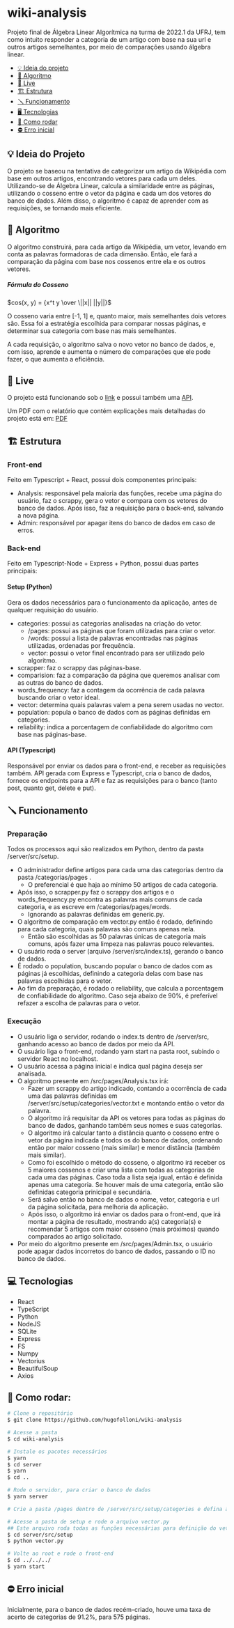 # wiki-analysis
Projeto final de Álgebra Linear Algorítmica na turma de 2022.1 da UFRJ, tem como intuito responder a categoria de um artigo com base na sua url e outros artigos semelhantes, por meio de comparações usando álgebra linear. 

- [💡 Ideia do projeto](#💡-ideia-do-projeto)
- [🧮 Algoritmo](#🧮-algoritmo)
- [🔴 Live](#🔴-live)
- [🏗️ Estrutura](#🏗️-estrutura)
- [🪛 Funcionamento](#🪛-funcionamento)
- [🖥️ Tecnologias](#🖥️-tecnologias)
- [📓 Como rodar](#📓-como-rodar)
- [⛔ Erro inicial](#⛔-erro-inicial)


## 💡 Ideia do Projeto
O projeto se baseou na tentativa de categorizar um artigo da Wikipédia com base em outros artigos, encontrando vetores para cada um deles. Utilizando-se de Álgebra Linear, calcula a similaridade entre as páginas, utilizando o cosseno entre o vetor da página e cada um dos vetores do banco de dados. Além disso, o algoritmo é capaz de aprender com as requisições, se tornando mais eficiente.

## 🧮 Algoritmo 

O algoritmo construirá, para cada artigo da Wikipédia, um vetor, levando em conta as palavras formadoras de cada dimensão. Então, ele fará a comparação da página com base nos cossenos entre ela e os outros vetores.

##### Fórmula do Cosseno 
$cos(x, y) = {x^t y \over \||x|| ||y||}$


O cosseno varia entre [-1, 1] e, quanto maior, mais semelhantes dois vetores são. Essa foi a estratégia escolhida para comparar nossas páginas, e determinar sua categoria com base nas mais semelhantes.

A cada requisição, o algoritmo salva o novo vetor no banco de dados, e, com isso, aprende e aumenta o número de comparações que ele pode fazer, o que aumenta a eficiência.

## 🔴 Live 
O projeto está funcionando sob o [link](https://wiki-analysis.netlify.app/) e possui também uma [API](https://wiki-analysis-ala.herokuapp.com/api/).

Um PDF com o relatório que contém explicações mais detalhadas do projeto está em: [PDF](https://github.com/hugofolloni/wiki-analysis/blob/master/public/relatório.pdf)


## 🏗️ Estrutura 
### Front-end 
Feito em Typescript + React, possui dois componentes principais:
- Analysis: responsável pela maioria das funções, recebe uma página do usuário, faz o scrappy, gera o vetor e compara com os vetores do banco de dados. Após isso, faz a requisição para o back-end, salvando a nova página.
- Admin: responsável por apagar itens do banco de dados em caso de erros.
### Back-end
Feito em Typescript-Node + Express + Python, possui duas partes principais:
#### Setup (Python)
Gera os dados necessários para o funcionamento da aplicação, antes de qualquer requisição do usuário.
- categories: possui as categorias analisadas na criação do vetor.
    - /pages: possui as páginas que foram utilizadas para criar o vetor.
    - /words: possui a lista de palavras encontradas nas páginas utilizadas, ordenadas por frequência.
    - vector: possui o vetor final encontrado para ser utilizado pelo algoritmo.
- scrapper: faz o scrappy das páginas-base.
- comparision: faz a comparação da página que queremos analisar com as outras do banco de dados.
- words_frequency: faz a contagem da ocorrência de cada palavra buscando criar o vetor ideal.
- vector: determina quais palavras valem a pena serem usadas no vector.
- population: popula o banco de dados com as páginas definidas em categories.
- reliability: indica a porcentagem de confiabilidade do algoritmo com base nas páginas-base.
#### API (Typescript)
Responsável por enviar os dados para o front-end, e receber as requisições também.
API gerada com Express e Typescript, cria o banco de dados, fornece os endpoints para a API e faz as requisições para o banco (tanto post, quanto get, delete e put).

## 🪛 Funcionamento
### Preparação
Todos os processos aqui são realizados em Python, dentro da pasta /server/src/setup.
- O administrador define artigos para cada uma das categorias dentro da pasta /categorias/pages  .
    - O preferencial é que haja ao mínimo 50 artigos de cada categoria.
- Após isso, o scrapper.py faz o scrappy dos artigos e o words_frequency.py encontra as palavras mais comuns de cada categoria, e as escreve em /categorias/pages/words.
    - Ignorando as palavras definidas em generic.py.
- O algoritmo de comparação em vector.py então é rodado, definindo para cada categoria, quais palavras são comuns apenas nela.
    - Então são escolhidas as 50 palavras únicas de categoria mais comuns, após fazer uma limpeza nas palavras pouco relevantes.
- O usuário roda o server (arquivo /server/src/index.ts), gerando o banco de dados.
- É rodado o population, buscando popular o banco de dados com as páginas já escolhidas, definindo a categoria delas com base nas palavras escolhidas para o vetor.
- Ao fim da preparação, é rodado o reliability, que calcula a porcentagem de confiabilidade do algoritmo. Caso seja abaixo de 90%, é preferível refazer a escolha de palavras para o vetor.

### Execução
- O usuário liga o servidor, rodando o index.ts dentro de /server/src, ganhando acesso ao banco de dados por meio da API.
- O usuário liga o front-end, rodando yarn start na pasta root, subindo o servidor React no localhost.
- O usuário acessa a página inicial e indica qual página deseja ser analisada.
- O algoritmo presente em /src/pages/Analysis.tsx irá:
    - Fazer um scrappy do artigo indicado, contando a ocorrência de cada uma das palavras definidas em /server/src/setup/categories/vector.txt e montando então o vetor da palavra.
    - O algoritmo irá requisitar da API os vetores para todas as páginas do banco de dados, ganhando também seus nomes e suas categorias.
    - O algoritmo irá calcular tanto a distância quanto o cosseno entre o vetor da página indicada e todos os do banco de dados, ordenando então por maior cosseno (mais similar) e menor distância (também mais similar).
    - Como foi escolhido o método do cosseno, o algoritmo irá receber os 5 maiores cossenos e criar uma lista com todas as categorias de cada uma das páginas. Caso toda a lista seja igual, então é definida apenas uma categoria. Se houver mais de uma categoria, então são definidas categoria prinicipal e secundária.
    - Será salvo então no banco de dados o nome, vetor, categoria e url da página solicitada, para melhoria da aplicação.
    - Após isso, o algoritmo irá enviar os dados para o front-end, que irá montar a página de resultado, mostrando a(s) categoria(s) e recomendar 5 artigos com maior cosseno (mais próximos) quando comparados ao artigo solicitado.
- Por meio do algoritmo presente em /src/pages/Admin.tsx, o usuário pode apagar dados incorretos do banco de dados, passando o ID no banco de dados.

## 💻 Tecnologias
- React
- TypeScript
- Python
- NodeJS
- SQLite
- Express
- FS
- Numpy
- Vectorius
- BeautifulSoup
- Axios


## 📓 Como rodar:
```bash
# Clone o repositório 
$ git clone https://github.com/hugofolloni/wiki-analysis

# Acesse a pasta
$ cd wiki-analysis

# Instale os pacotes necessários
$ yarn
$ cd server 
$ yarn 
$ cd ..

# Rode o servidor, para criar o banco de dados
$ yarn server

# Crie a pasta /pages dentro de /server/src/setup/categories e defina as páginas que o algoritmo utilizará para aprender

# Acesse a pasta de setup e rode o arquivo vector.py
## Este arquivo roda todas as funções necessárias para definição do vetor
$ cd server/src/setup
$ python vector.py

# Volte ao root e rode o front-end
$ cd ../../../
$ yarn start

```
## ⛔ Erro inicial
Inicialmente, para o banco de dados recém-criado, houve uma taxa de acerto de categorias de 91.2%, para 575 páginas. 
